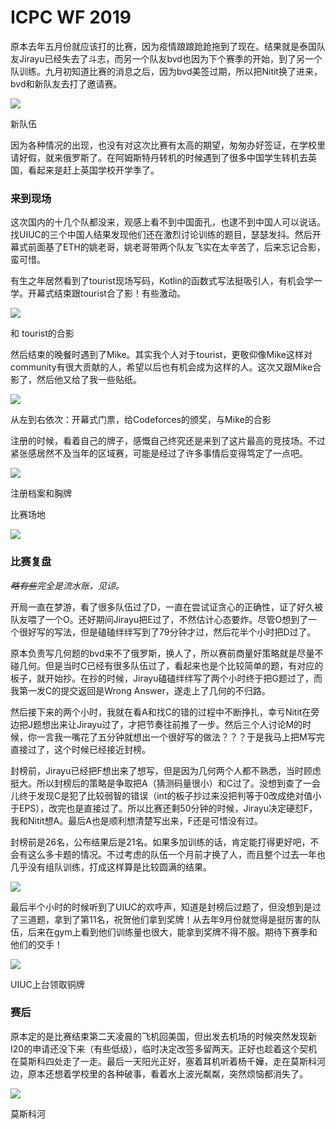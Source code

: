 # ICPC WF 2019

原本去年五月份就应该打的比赛，因为疫情踉踉跄跄拖到了现在。结果就是泰国队友Jirayu已经失去了斗志，而另一个队友bvd也因为下个赛季的开始，到了另一个队训练。九月初知道比赛的消息之后，因为bvd美签过期，所以把Nitit换了进来，bvd和新队友去打了邀请赛。

![](./imgs/blog-wf2020/team.png)

新队伍

因为各种情况的出现，也没有对这次比赛有太高的期望，匆匆办好签证，在学校里请好假，就来俄罗斯了。在阿姆斯特丹转机的时候遇到了很多中国学生转机去英国，看起来是赶上英国学校开学季了。

### 来到现场

这次国内的十几个队都没来，观感上看不到中国面孔，也逮不到中国人可以说话。找UIUC的三个中国人结果发现他们还在激烈讨论训练的题目，瑟瑟发抖。然后开幕式前面基了ETH的姚老哥，姚老哥带两个队友飞实在太辛苦了，后来忘记合影，蛮可惜。

有生之年居然看到了tourist现场写码，Kotlin的函数式写法挺吸引人，有机会学一学。开幕式结束跟tourist合了影！有些激动。

![](./imgs/blog-wf2020/photo.png)

和 tourist的合影

然后结束的晚餐时遇到了Mike。其实我个人对于tourist，更敬仰像Mike这样对community有很大贡献的人，希望以后也有机会成为这样的人。这次又跟Mike合影了，然后他又给了我一些贴纸。

![](./imgs/blog-wf2020/p2.png)

从左到右依次：开幕式门票，给Codeforces的颁奖，与Mike的合影

注册的时候，看着自己的牌子，感慨自己终究还是来到了这片最高的竞技场。不过紧张感居然不及当年的区域赛，可能是经过了许多事情后变得笃定了一点吧。

![](./imgs/blog-wf2020/badge.png)

注册档案和胸牌

比赛场地

![](./imgs/blog-wf2020/arena.png)

### 比赛复盘

*~~略有些~~完全是流水账，见谅。*

开局一直在梦游，看了很多队伍过了D，一直在尝试证贪心的正确性，证了好久被队友喂了一个O。还好期间Jirayu把E过了，不然估计心态要炸。尽管O想到了一个很好写的写法，但是磕磕绊绊写到了79分钟才过，然后花半个小时把D过了。

原本负责写几何题的bvd来不了俄罗斯，换人了，所以赛前商量好策略就是尽量不碰几何。但是当时C已经有很多队伍过了，看起来也是个比较简单的题，有对应的板子，就开始抄。在抄的时候，Jirayu磕磕绊绊写了两个小时终于把G题过了，而我第一发C的提交返回是Wrong Answer，遂走上了几何的不归路。

然后接下来的两个小时，我就在看A和找C的错的过程中不断挣扎，幸亏Nitit在旁边把J题想出来让Jirayu过了，才把节奏往前推了一步。然后三个人讨论M的时候，你一言我一嘴花了五分钟就想出一个很好写的做法？？？于是我马上把M写完直接过了，这个时候已经接近封榜。

封榜前，Jirayu已经把F想出来了想写，但是因为几何两个人都不熟悉，当时顾虑挺大。所以封榜后的策略是争取把A（猜测码量很小）和C过了。没想到查了一会儿终于发现C是犯了比较弱智的错误（int的板子抄过来没把判等于0改成绝对值小于EPS），改完也是直接过了。所以比赛还剩50分钟的时候，Jirayu决定硬怼F，我和Nitit想A。最后A也是顺利想清楚写出来，F还是可惜没有过。

封榜前是26名，公布结果后是21名。如果多加训练的话，肯定能打得更好吧，不会有这么多卡题的情况。不过考虑的队伍一个月前才换了人，而且整个过去一年也几乎没有组队训练，打成这样算是比较圆满的结果。

![](./imgs/blog-wf2020/scoreboard.png)

最后半个小时的时候听到了UIUC的欢呼声，知道是封榜后过题了，但没想到是过了三道题，拿到了第11名，祝贺他们拿到奖牌！从去年9月份就觉得是挺厉害的队伍，后来在gym上看到他们训练量也很大，能拿到奖牌不得不服。期待下赛季和他们的交手！

![](./imgs/blog-wf2020/uiuc.png)

UIUC上台领取铜牌

### 赛后

原本定的是比赛结束第二天凌晨的飞机回美国，但出发去机场的时候突然发现新I20的申请还没下来（有些低级），临时决定改签多留两天。正好也趁着这个契机在莫斯科四处走了一走。最后一天阳光正好，塞着耳机听着杨千嬅，走在莫斯科河边，原本还想着学校里的各种破事，看着水上波光粼粼，突然烦恼都消失了。

![](./imgs/blog-wf2020/moscow-river.png)


莫斯科河